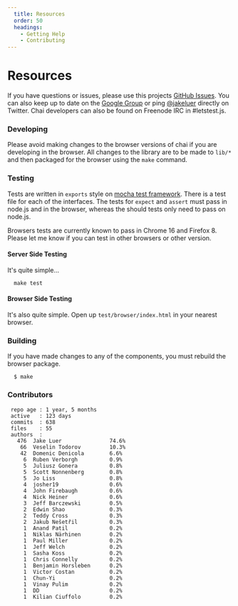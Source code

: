 ```yaml
---
  title: Resources
  order: 50
  headings:
    - Getting Help
    - Contributing
---
```


# Resources

If you have questions or issues, please use this projects
[GitHub Issues](https://github.com/chaijs/chai/issues). You can also keep up to date
on the [Google Group](http://groups.google.com/group/chaijs) or ping [@jakeluer](http://twitter.com/jakeluer)
directly on Twitter. Chai developers can also be found on Freenode IRC in #letstest.js.

### Developing

Please avoid making changes to the browser versions of chai if you are developing in the browser. All
changes to the library are to be made to `lib/*` and then packaged for the browser using the `make`
command.

### Testing

Tests are written in `exports` style on [mocha test framework](https://mochajs.org/).
There is a test file for each of the interfaces. The tests for `expect` and `assert` must pass in node.js
and in the browser, whereas the should tests only need to pass on node.js.

Browsers tests are currently known to pass in Chrome 16 and Firefox 8. Please let me know if you can test
in other browsers or other version.

#### Server Side Testing

It's quite simple...

      make test


#### Browser Side Testing

It's also quite simple. Open up `test/browser/index.html` in your nearest browser.


### Building

If you have made changes to any of the components, you must rebuild the browser package.

      $ make

### Contributors

     repo age : 1 year, 5 months
     active   : 123 days
     commits  : 638
     files    : 55
     authors  :
       476  Jake Luer               74.6%
        66  Veselin Todorov         10.3%
        42  Domenic Denicola        6.6%
         6  Ruben Verborgh          0.9%
         5  Juliusz Gonera          0.8%
         5  Scott Nonnenberg        0.8%
         5  Jo Liss                 0.8%
         4  josher19                0.6%
         4  John Firebaugh          0.6%
         4  Nick Heiner             0.6%
         3  Jeff Barczewski         0.5%
         2  Edwin Shao              0.3%
         2  Teddy Cross             0.3%
         2  Jakub Nešetřil          0.3%
         1  Anand Patil             0.2%
         1  Niklas Närhinen         0.2%
         1  Paul Miller             0.2%
         1  Jeff Welch              0.2%
         1  Sasha Koss              0.2%
         1  Chris Connelly          0.2%
         1  Benjamin Horsleben      0.2%
         1  Victor Costan           0.2%
         1  Chun-Yi                 0.2%
         1  Vinay Pulim             0.2%
         1  DD                      0.2%
         1  Kilian Ciuffolo         0.2%
